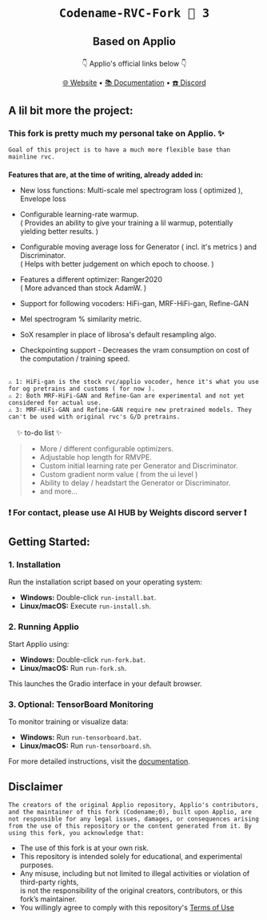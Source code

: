 # <p align="center">` Codename-RVC-Fork 🍇 3 ` </p>
## <p align="center">Based on Applio</p>

<p align="center"> ㅤㅤ👇 Applio's official links below 👇ㅤㅤ </p>

</p>
<p align="center">
  <a href="https://applio.org" target="_blank">🌐 Website</a>
  •
  <a href="https://docs.applio.org" target="_blank">📚 Documentation</a>
  •
  <a href="https://discord.gg/urxFjYmYYh" target="_blank">☎️ Discord</a>
</p>



## A lil bit more the project:

### This fork is pretty much my personal take on Applio. ✨
`Goal of this project is to have a much more flexible base than mainline rvc.`
<br/>
ㅤ
<br/>
**Features that are, at the time of writing, already added in:**
- New loss functions: Multi-scale mel spectrogram loss ( optimized ), Envelope loss

- Configurable learning-rate warmup. <br/> ( Provides an ability to give your training a lil warmup, potentially yielding better results. )

- Configurable moving average loss for Generator ( incl. it's metrics ) and Discriminator. <br/> ( Helps with better judgement on which epoch to choose. )

- Features a different optimizer: Ranger2020 <br/> ( More advanced than stock AdamW. )
  
- Support for following vocoders: HiFi-gan, MRF-HiFi-gan, Refine-GAN

- Mel spectrogram % similarity metric.

- SoX resampler in place of librosa's default resampling algo.

- Checkpointing support - Decreases the vram consumption on cost of the computation / training speed.

<br/>``⚠️ 1: HiFi-gan is the stock rvc/applio vocoder, hence it's what you use for og pretrains and customs ( for now ). ``
<br/>``⚠️ 2: Both MRF-HiFi-GAN and Refine-Gan are experimental and not yet considered for actual use. ``
<br/>``⚠️ 3: MRF-HiFi-GAN and Refine-GAN require new pretrained models. They can't be used with original rvc's G/D pretrains. ``

ㅤ
✨ to-do list ✨
> - More / different configurable optimizers.
> - Adjustable hop length for RMVPE.
> - Custom initial learning rate per Generator and Discriminator.
> - Custom gradient norm value  ( from the ui level )
> - Ability to delay / headstart the Generator or Discriminator.
> - and more...

### ❗ For contact, please use AI HUB by Weights discord server ❗


## Getting Started:

### 1. Installation

Run the installation script based on your operating system:

- **Windows:** Double-click `run-install.bat`.
- **Linux/macOS:** Execute `run-install.sh`.

### 2. Running Applio

Start Applio using:

- **Windows:** Double-click `run-fork.bat`.
- **Linux/macOS:** Run `run-fork.sh`.

This launches the Gradio interface in your default browser.

### 3. Optional: TensorBoard Monitoring

To monitor training or visualize data:

- **Windows:** Run `run-tensorboard.bat`.
- **Linux/macOS:** Run `run-tensorboard.sh`.

For more detailed instructions, visit the [documentation](https://docs.applio.org).

## Disclaimer
``The creators of the original Applio repository, Applio's contributors, and the maintainer of this fork (Codename;0), built upon Applio, are not responsible for any legal issues, damages, or consequences arising from the use of this repository or the content generated from it. By using this fork, you acknowledge that:``

- The use of this fork is at your own risk.
- This repository is intended solely for educational, and experimental purposes.
- Any misuse, including but not limited to illegal activities or violation of third-party rights, <br/> is not the responsibility of the original creators, contributors, or this fork’s maintainer.
- You willingly agree to comply with this repository's [Terms of Use](https://github.com/codename0og/codename-rvc-fork-3/blob/main/TERMS_OF_USE.md)
